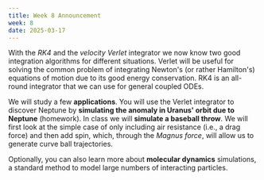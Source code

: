 ```yaml
---
title: Week 8 Announcement
week: 8
date: 2025-03-17
---
```


With the *RK4* and the *velocity Verlet* integrator we now know two
good integration algorithms for different situations. Verlet will be
useful for solving the common problem of integrating Newton's (or rather
Hamilton's) equations of motion due to its good energy
conservation. RK4 is an all-round integrator that we can use for
general coupled ODEs. 

We will study a few **applications**. You will use the Verlet
integrator to discover Neptune by **simulating the anomaly in Uranus'
orbit due to Neptune** (homework). In class we will **simulate a baseball
throw**. We will first look at the simple case of only including air
resistance (i.e., a drag force) and then add spin, which, through the
*Magnus force*, will allow us to generate curve ball trajectories.

Optionally, you can also learn more about **molecular dynamics**
simulations, a standard method to model large numbers of interacting
particles.
